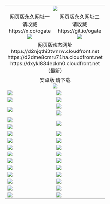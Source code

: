﻿<table>
  <tr></tr>
  <tr><td colspan=2 align=center><img src="https://dxykl834epkm0.cloudfront.net/Up/oGate.jpg" /></td></tr>
  <tr>
    <td align=center>网页版永久网址一<br/>请收藏<br/>https://x.co/ogate<br><img src="https://dxykl834epkm0.cloudfront.net/Up/0WMGD1.png" /></td>
    <td align=center>网页版永久网址二<br/>请收藏<br/>https://git.io/ogate<br><img src="https://dxykl834epkm0.cloudfront.net/Up/0WMGD2.png" /></td>
  </tr>
  <tr><td colspan=2 align=center>网页版动态网址
<br>https://d2njqthi3twnrw.cloudfront.net
<br>https://d2dme8cmru71ha.cloudfront.net
<br>https://dxykl834epkm0.cloudfront.net
    <br/>（最新）</td>
  </tr>
  <tr>
    <td colspan=2 align=center>安卓版 请下载<br/><a href="https://dxykl834epkm0.cloudfront.net/Up/0oGate.apk"><img src="https://dxykl834epkm0.cloudfront.net/Up/0WMAZ.jpg" /></a></td>
  </tr>
  <tr>
    <td><a href="https://dxykl834epkm0.cloudfront.net/oNote.aspx?id=oGate&from=github" target="_blank"><img src="https://dxykl834epkm0.cloudfront.net/Up/0WCYY.jpg" /></a></td>
    <td><a href="https://dxykl834epkm0.cloudfront.net/oNote.aspx?id=oNote&from=github" target="_blank"><img src="https://dxykl834epkm0.cloudfront.net/Up/0WZTT.jpg" /></a></td>
  </tr>
  <tr>
    <td><a href="https://dxykl834epkm0.cloudfront.net/ogDY.aspx?from=github" target="_blank"><img src="https://dxykl834epkm0.cloudfront.net/Up/DY.jpg"/></a></td>
    <td><a href="https://dxykl834epkm0.cloudfront.net/ogST.aspx?from=github" target="_blank"><img src="https://dxykl834epkm0.cloudfront.net/Up/ST.jpg"/></a></td>
  </tr>
  <tr>
    <td rowspan=2><a href="https://dxykl834epkm0.cloudfront.net/ogUP.aspx?name=WJ.mp4&from=github" target="_blank"><img src="https://dxykl834epkm0.cloudfront.net/Up/WJ.jpg" /></a></td>
    <td><a href="https://dxykl834epkm0.cloudfront.net/ogUP.aspx?name=DKC.mp4&count=17&from=github" target="_blank"><img src="https://dxykl834epkm0.cloudfront.net/Up/DKC.jpg" /></a></td> 
  </tr>
  <tr>
    <td><a href="https://dxykl834epkm0.cloudfront.net/ogUP.aspx?name=LRWS.mp4&count=6B:14,5A:10,5B:35,4A:14,4B:19,3A:10,3B:26,2A:16,2B:21,1A:23,1B:29&from=github" target="_blank"><img src="https://dxykl834epkm0.cloudfront.net/Up/LRWS.jpg" /></a></td>
  </tr>
  <tr>
    <td><a href="https://dxykl834epkm0.cloudfront.net/ogUP.aspx?name=JQR.mp4&count=2&from=github" target="_blank"><img src="https://dxykl834epkm0.cloudfront.net/Up/JQR.jpg" /></a></td>   
    <td rowspan=2><a href="https://dxykl834epkm0.cloudfront.net/ogUP.aspx?name=JP.mp4&count=9&from=github" target="_blank"><img src="https://dxykl834epkm0.cloudfront.net/Up/JP.jpg" /></td>
  </tr>
  <tr>
    <td><a href="https://dxykl834epkm0.cloudfront.net/ogUP.aspx?name=ZSJ.mp4&count=16&from=github" target="_blank"><img src="https://dxykl834epkm0.cloudfront.net/Up/ZSJ.jpg" /></a></td>
  </tr>
  <tr>
    <td><a href="https://dxykl834epkm0.cloudfront.net/ogUP.aspx?name=SSZJ.mp4&count=7&current=2&from=github" target="_blank"><img src="https://dxykl834epkm0.cloudfront.net/Up/SSZJ.jpg" /></a></td>
    <td><a href="https://dxykl834epkm0.cloudfront.net/ogUP.aspx?name=WH.mp4&from=github" target="_blank"><img src="https://dxykl834epkm0.cloudfront.net/Up/WH.jpg" /></a></td>
  </tr>
  <tr>
    <td><a href="https://dxykl834epkm0.cloudfront.net/ogUP.aspx?name=DWHM.mp4&from=github" target="_blank"><img src="https://dxykl834epkm0.cloudfront.net/Up/DWHM.jpg" /></a></td>
    <td><a href="https://dxykl834epkm0.cloudfront.net/ogUP.aspx?name=XTFY.mp4&count=24&from=github" target="_blank"><img src="https://dxykl834epkm0.cloudfront.net/Up/XTFY.jpg" /></a></td>
  </tr>
  <tr>
    <td><a href="https://dxykl834epkm0.cloudfront.net/ogUP.aspx?name=4SQQ.mp4&count=06:8,05:20&current=06:8&from=github" target="_blank"><img src="https://dxykl834epkm0.cloudfront.net/Up/4SQQ0.jpg" /></a></td>
    <td><a href="https://dxykl834epkm0.cloudfront.net/ogUP.aspx?name=4SHQ.mp4&count=06:7,05:29&current=06:7&from=github" target="_blank"><img src="https://dxykl834epkm0.cloudfront.net/Up/4SHQ0.jpg" /></a></td>
  </tr>
  <tr>
    <td><a href="https://dxykl834epkm0.cloudfront.net/ogUP.aspx?name=4SZG.mp4&count=06:8,05:22,04:22&current=06:7&from=github" target="_blank"><img src="https://dxykl834epkm0.cloudfront.net/Up/4SZG0.jpg" /></a></td>
    <td><a href="https://dxykl834epkm0.cloudfront.net/ogUP.aspx?name=4SDJ.mp4&count=06:10,05:48,04:52&current=06:9&from=github" target="_blank"><img src="https://dxykl834epkm0.cloudfront.net/Up/4SDJ0.jpg" /></a></td>
  </tr>
  <tr>
    <td><a href="https://dxykl834epkm0.cloudfront.net/onUP.aspx?name=https://x.co/dtw99&from=github" target="_blank"><img src="https://dxykl834epkm0.cloudfront.net/Up/0DTW.jpg"/></a></td>
    <td><a href="https://dxykl834epkm0.cloudfront.net/onUP.aspx?name=https://d2tyo2h9ydw5hf.cloudfront.net/acenter/&from=github" target="_blank"><img src="https://dxykl834epkm0.cloudfront.net/Up/0TDW.jpg" /></a></td>
  </tr>
  <tr>
    <td><a href="https://dxykl834epkm0.cloudfront.net/onUP.aspx?name=https://d3qz7yth5i2rae.cloudfront.net/gb/nsc413.htm&from=github" target="_blank"><img src="https://dxykl834epkm0.cloudfront.net/Up/0DJY.jpg" /></a></td>
    <td><a href="https://dxykl834epkm0.cloudfront.net/onUP.aspx?name=https://dgyo0jey7vwa5.cloudfront.net/xtr/gb/prog204.html&from=github" target="_blank"><img src="https://dxykl834epkm0.cloudfront.net/Up/0XTR.jpg" /></a></td>
  </tr>
  <tr>
    <td><a href="https://dxykl834epkm0.cloudfront.net/onUP.aspx?name=https://d7203y8eitivv.cloudfront.net&from=github" target="_blank"><img src="https://dxykl834epkm0.cloudfront.net/Up/0MHW.jpg" /></a></td>
    <td><a href="https://dxykl834epkm0.cloudfront.net/onUP.aspx?name=https://d38z1xzg5vtneh.cloudfront.net&from=github" target="_blank"><img src="https://dxykl834epkm0.cloudfront.net/Up/0ZJW.jpg" /></a></td>
  </tr>
  <tr>
    <td><a href="https://dxykl834epkm0.cloudfront.net/ogUP.aspx?name=FG.zip&from=github" target="_blank"><img src="https://dxykl834epkm0.cloudfront.net/Up/FG.jpg" /></a></td>
    <td><a href="https://dxykl834epkm0.cloudfront.net/ogUP.aspx?name=FGA.apk&from=github" target="_blank"><img src="https://dxykl834epkm0.cloudfront.net/Up/FGA.jpg" /></a></td>
  </tr>
  <tr>
    <td><a href="https://dxykl834epkm0.cloudfront.net/ogUP.aspx?name=U.zip&from=github" target="_blank"><img src="https://dxykl834epkm0.cloudfront.net/Up/U.jpg" /></a></td>
    <td><a href="https://dxykl834epkm0.cloudfront.net/ogUP.aspx?name=UA.apk&from=github" target="_blank"><img src="https://dxykl834epkm0.cloudfront.net/Up/UA.jpg" /></a></td>
  </tr>
  <tr>
    <td><a href="https://dxykl834epkm0.cloudfront.net/ogUP.aspx?name=0iPPOTV.zip&from=github" target="_blank"><img src="https://dxykl834epkm0.cloudfront.net/Up/0iPPOTV.jpg" /></a></td>
    <td><a href="https://dxykl834epkm0.cloudfront.net/ogUP.aspx?name=0iNTD.apk&from=github" target="_blank"><img src="https://dxykl834epkm0.cloudfront.net/Up/0iNTD.jpg" /></a></td>
  </tr>
</table>

